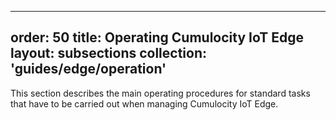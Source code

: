 
---
order: 50
title: Operating Cumulocity IoT Edge
layout: subsections
collection: 'guides/edge/operation'
---

This section describes the main operating procedures for standard tasks that have to be carried out when managing Cumulocity IoT Edge. 
